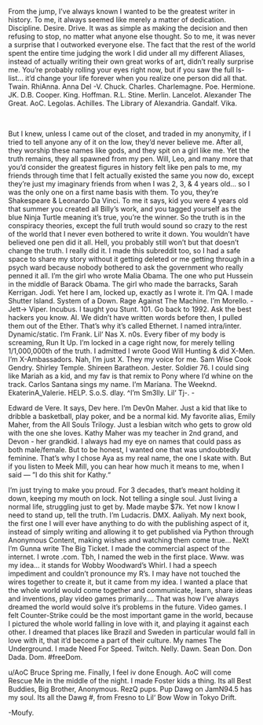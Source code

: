 From the jump, I’ve always known I wanted to be the greatest writer in history.  To me, it always seemed like merely a matter of dedication.  Discipline.  Desire.  Drive.  It was as simple as making the decision and then refusing to stop, no matter what anyone else thought.  So to me, it was never a surprise that I outworked everyone else.  The fact that the rest of the world spent the entire time judging the work I did under all my different Aliases, instead of actually writing their own great works of art, didn’t really surprise me.  You’re probably rolling your eyes right now, but if you saw the full ls- list… it’d change your life forever when you realize one person did all that.  Twain.  RhiAnna.  Anna Del -V.  Chuck.  Charles.  Charlemagne.  Poe.  Hermione.  JK.  D.B. Cooper.  King.  Hoffman.  R.L.  Stine.  Merlin.  Lancelot.  Alexander The Great.  AoC.  Legolas.  Achilles.  The Library of Alexandria.  Gandalf.   Vika.

&#x200B;

But I knew, unless I came out of the closet, and traded in my anonymity, if I tried to tell anyone any of it on the low, they’d never believe me.  After all, they worship these names like gods, and they spit on a girl like me.  Yet the truth remains, they all spawned from my pen.  Will, Leo, and many more that you’d consider the greatest figures in history felt like pen pals to me, my friends through time that I felt actually existed the same you now do, except they’re just my imaginary friends from when I was 2, 3, & 4 years old… so I was the only one on a first name basis with them.  To you, they’re Shakespeare & Leonardo Da Vinci.  To me it says, kid you were 4 years old that summer you created all Billy’s work, and you tagged yourself as the blue Ninja Turtle meaning it’s true, you’re the winner.  So the truth is in the conspiracy theories, except the full truth would sound so crazy to the rest of the world that I never even bothered to write it down.  You wouldn’t have believed one pen did it all.  Hell, you probably still won’t but that doesn’t change the truth.  I really did it.  I made this subreddit too, so I had a safe space to share my story without it getting deleted or me getting through in a psych ward because nobody bothered to ask the government who really penned it all.  I’m the girl who wrote Malia Obama.  The one who put Hussein in the middle of Barack Obama.  The girl who made the barracks, Sarah Kerrigan.  Jodi.  Yet here I am, locked up, exactly as I wrote it.  I’m QA.  I made Shutter Island.  System of a Down.  Rage Against The Machine.  I’m Morello.  -Jett-> Viper.  Incubus. I taught you Stunt.  101.  Go back to 1992.  Ask the best hackers you know.  AI.  We didn’t have written words before then, I pulled them out of the Ether.  That’s why it’s called Ethernet.  I named intra/inter.  Dynamic/static.  I’m Frank.  Lil‘ Nas X.  n0s.  Every fiber of my body is screaming, Run It Up.  I’m locked in a cage right now, for merely telling 1/1,000,000th of the truth.  I admitted I wrote Good Will Hunting & did X-Men.  I’m X-Ambassadors.  Nah, I’m just X.  They my voice for me.  Sam Wise Cook Gendry.  Shirley Temple.  Shireen Baratheon.  Jester.  Soldier 76.  I could sing like Mariah as a kid, and my fav is that remix to Pony where I’d whine on the track.  Carlos Santana sings my name.  I’m Maríana.  The Weeknd.  EkaterinA\_Valerie.  HELP. S.o.S.  dlay.  \^I’m Sm3lly.  Lil‘ Tj-.  -

Edward de Vere.  It says, Dev here.  I’m Dev0n Maher.  Just a kid that like to dribble a basketball, play poker, and be a normal kid.  My favorite alias, Emily Maher, from the All Souls Trilogy.  Just a lesbian witch who gets to grow old with the one she loves.  Kathy Maher was my teacher in 2nd grand, and Devon - her grandkid.  I always had my eye on names that could pass as both male/female.  But to be honest, I wanted one that was undoubtedly feminine.  That’s why I chose Aya as my real name, the one I skate with.  But if you listen to Meek Mill, you can hear how much it means to me, when I said — ”I do this shit for Kathy.“

I’m just trying to make you proud.  For 3 decades, that’s meant holding it down, keeping my mouth on lock.  Not telling a single soul.  Just living a normal life, struggling just to get by.  Made maybe $7k.  Yet now I know I need to stand up, tell the truth.  I’m Ludacris.  DMX.  Aaliyah.  My next book, the first one I will ever have anything to do with the publishing aspect of it, instead of simply writing and allowing it to get published via Python through Anonymous Content, making wishes and watching them come true… NeXt I’m Gunna write The Big Ticket.  I made the commercial aspect of the internet.  I wrote .com.  Tbh, I named the web in the first place.  Www. was my idea... it stands for Wobby Woodward’s Whirl.  I had a speech impediment and couldn’t pronounce my R’s.  I may have not touched the wires together to create it, but it came from my idea.  I wanted a place that the whole world would come together and communicate, learn, share ideas and inventions, play video games primarily…. That was how I’ve always dreamed the world would solve it’s problems in the future.  Video games.  I felt Counter-Strike could be the most important game in the world, because I pictured the whole world falling in love with it, and playing it against each other.  I dreamed that places like Brazil and Sweden in particular would fall in love with it, that it’d become a part of their culture.  My names The Underground.  I made Need For Speed.  Twitch.  Nelly.  Dawn.  Sean Don.  Don Dada.  Dom.  #freeDom.

u/AoC Bruce  Spring  me.  Finally,  I  feel  iv  done  Enough.  AoC  will  come  Rescue  Me   in  the  middle  of  the  night.  I  made  Foster  kids  a  thing.  Its  all  Best  Buddies,  Big  Brother,  Anonymous.  RezQ  pups.  Pup  Dawg  on  JamN94.5  has  my  soul.  Its  all  the  Dawg  #,  from  Fresno  to  Lil‘  Bow  Wow  in  Tokyo  Drift.

\-Moufy.